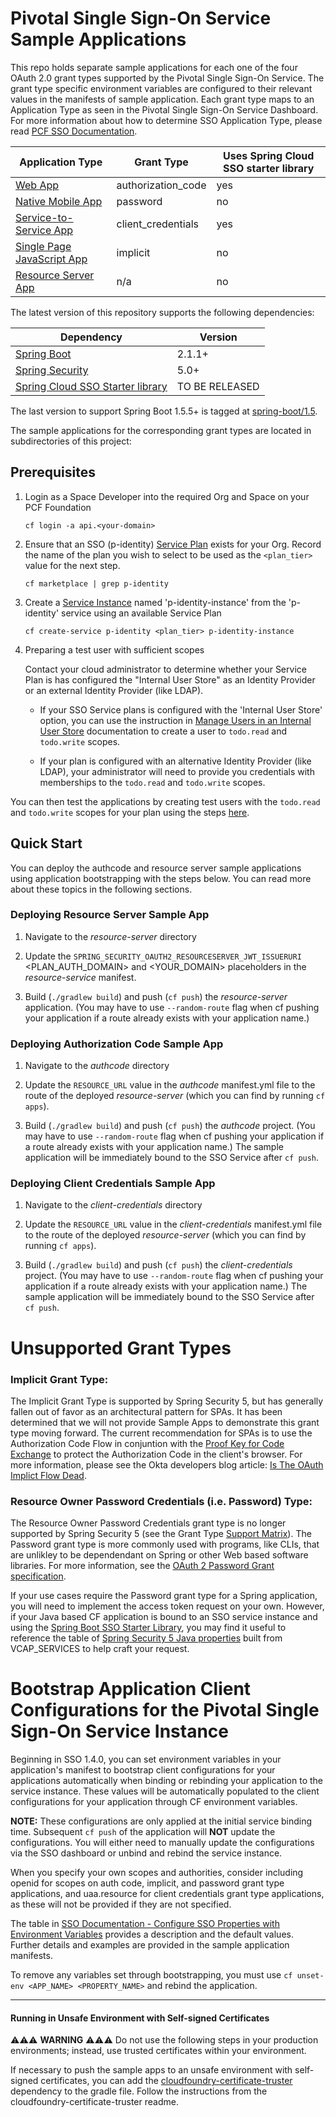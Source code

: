 # Pivotal Single Sign-On Service Sample Applications

This repo holds separate sample applications for each one of the four OAuth 2.0 grant types supported by the Pivotal Single Sign-On Service. The grant type specific environment variables are configured to their relevant values in the manifests of sample application. Each grant type maps to an Application Type as seen in the Pivotal Single Sign-On Service Dashboard. For more information about how to determine SSO Application Type, please read [PCF SSO Documentation](https://docs.pivotal.io/p-identity/determine-type.html).

Application Type  | Grant Type | Uses Spring Cloud SSO starter library
------------- | -------------- | ---------------------
[Web App](/authcode)  | authorization_code | yes
[Native Mobile App](/password)  | password | no
[Service-to-Service App](/client-credentials) | client_credentials | yes
[Single Page JavaScript App](/implicit) | implicit | no
[Resource Server App](/resource-server) | n/a | no

The latest version of this repository supports the following dependencies:

Dependency | Version
------------- | ---------- 
[Spring Boot](https://github.com/spring-projects/spring-boot/tree/2.1.x) | 2.1.1+
[Spring Security](https://github.com/spring-projects/spring-security/tree/5.1.x) | 5.0+ 
[Spring Cloud SSO Starter library](https://github.com/pivotal-cf/java-cfenv/tree/master/java-cfenv-boot-pivotal-sso) | TO BE RELEASED

The last version to support Spring Boot 1.5.5+ is tagged at [spring-boot/1.5](https://github.com/pivotal-cf/identity-sample-apps/releases/tag/spring-boot%2F1.5).

The sample applications for the corresponding grant types are located in subdirectories of this project:  

## Prerequisites

1. Login as a Space Developer into the required Org and Space on your PCF Foundation

       cf login -a api.<your-domain>
        
1. Ensure that an SSO (p-identity) [Service Plan](https://docs.pivotal.io/p-identity/manage-service-plans.html) exists for your Org. Record the name of the plan you wish to select to be used as the `<plan_tier>` value for the next step.

       cf marketplace | grep p-identity

1. Create a [Service Instance](https://docs.pivotal.io/p-identity/manage-service-instances.html) named 'p-identity-instance' from the 'p-identity' service using an available Service Plan

       cf create-service p-identity <plan_tier> p-identity-instance

1. Preparing a test user with sufficient scopes

     Contact your cloud administrator to determine whether your Service Plan is has configured the "Internal User Store" as an Identity Provider or an external Identity Provider (like LDAP).

     - If your SSO Service plans is configured with the 'Internal User Store' option, you can use the instruction in [Manage Users in an Internal User Store](https://docs.pivotal.io/p-identity/manage-users.html) documentation to create a user to `todo.read` and `todo.write` scopes.

     - If your plan is configured with an alternative Identity Provider (like LDAP), your administrator will need to provide you credentials with memberships to the `todo.read` and `todo.write` scopes.

You can then test the applications by creating test users with the `todo.read` and `todo.write` scopes for your plan using the steps [here](https://docs.pivotal.io/p-identity/configure-id-providers.html#add-to-int).

## <a name="quick-start">Quick Start</a>

You can deploy the authcode and resource server sample applications using application bootstrapping with the steps below. You can read more about these topics in the following sections.

### Deploying Resource Server Sample App

1. Navigate to the *resource-server* directory

1. Update the `SPRING_SECURITY_OAUTH2_RESOURCESERVER_JWT_ISSUERURI` <PLAN_AUTH_DOMAIN> and <YOUR_DOMAIN> placeholders in the *resource-service* manifest. 

1. Build (`./gradlew build`) and push (`cf push`) the *resource-server* application. (You may have to use `--random-route` flag when cf pushing your application if a route already exists with your application name.)

### Deploying Authorization Code Sample App

1. Navigate to the *authcode* directory

1. Update the `RESOURCE_URL` value in the *authcode* manifest.yml file to the route of the deployed *resource-server* (which you can find by running `cf apps`).

1. Build (`./gradlew build`) and push (`cf push`) the *authcode* project. (You may have to use `--random-route` flag when cf pushing your application if a route already exists with your application name.) The sample application will be immediately bound to the SSO Service after `cf push`.

### Deploying Client Credentials Sample App

1. Navigate to the *client-credentials* directory

1. Update the `RESOURCE_URL` value in the *client-credentials* manifest.yml file to the route of the deployed *resource-server* (which you can find by running `cf apps`).

1. Build (`./gradlew build`) and push (`cf push`) the *client-credentials* project. (You may have to use `--random-route` flag when cf pushing your application if a route already exists with your application name.) The sample application will be immediately bound to the SSO Service after `cf push`.

# Unsupported Grant Types

### Implicit Grant Type:

The Implicit Grant Type is supported by Spring Security 5, but has generally fallen out of favor as an architectural pattern for SPAs. It has been determined that we will not provide Sample Apps to demonstrate this grant type moving forward. The current recommendation for SPAs is to use the Authorization Code Flow in conjuntion with the [Proof Key for Code Exchange](https://tools.ietf.org/html/rfc7636) to protect the Authorization Code in the client's browser. For more information, please see the Okta developers blog article: [Is The OAuth Implict Flow Dead](https://developer.okta.com/blog/2019/05/01/is-the-oauth-implicit-flow-dead#the-oauth-authorization-code-flow-is-better).

### Resource Owner Password Credentials (i.e. Password) Type:

The Resource Owner Password Credentials grant type is no longer supported by Spring Security 5 (see the Grant Type [Support Matrix](projects/spring-security/wiki/OAuth-2.0-Features-Matrix#client-support)). The Password grant type is more commonly used with programs, like CLIs, that are unlikley to be dependendant on Spring or other Web based software libraries. For more information, see the [OAuth 2 Password Grant specification](https://tools.ietf.org/html/rfc6749#section-4.3.2). 

If your use cases require the Password grant type for a Spring application, you will need to implement the access token request on your own. However, if your Java based CF application is bound to an SSO service instance and using the [Spring Boot SSO Starter Library](https://github.com/pivotal-cf/java-cfenv/tree/master/java-cfenv-boot-pivotal-sso), you may find it useful to reference the table of [Spring Security 5 Java properties](https://github.com/pivotal-cf/java-cfenv/tree/master/java-cfenv-boot-pivotal-sso#spring-applications) built from VCAP_SERVICES to help craft your request. 

# Bootstrap Application Client Configurations for the Pivotal Single Sign-On Service Instance
Beginning in SSO 1.4.0, you can set environment variables in your application's manifest to bootstrap client configurations for your applications automatically when binding or rebinding your application to the service instance. These values will be automatically populated to the client configurations for your application through CF environment variables.

**NOTE:** These configurations are only applied at the initial service binding time. Subsequent `cf push` of the application will **NOT** update the configurations. You will either need to manually update the configurations via the SSO dashboard or unbind and rebind the service instance.

When you specify your own scopes and authorities, consider including openid for scopes on auth code, implicit, and password grant type applications, and uaa.resource for client credentials grant type applications, as these will not be provided if they are not specified.

The table in [SSO Documentation - Configure SSO Properties with Environment Variables](https://docs.pivotal.io/p-identity/configure-apps/index.html#configure) provides a description and the default values. Further details and examples are provided in the sample application manifests.

To remove any variables set through bootstrapping, you must use `cf unset-env <APP_NAME> <PROPERTY_NAME>` and rebind the application.

---

#### Running in Unsafe Environment with Self-signed Certificates

⚠️⚠️⚠️ **WARNING** ⚠️⚠️⚠️ Do not use the following steps in your production environments; instead, use trusted certificates within your environment.

If necessary to push the sample apps to an unsafe environment with self-signed certificates, you can add the [cloudfoundry-certificate-truster](https://github.com/pivotal-cf/cloudfoundry-certificate-truster) dependency to the gradle file. Follow the instructions from the cloudfoundry-certificate-truster readme.
